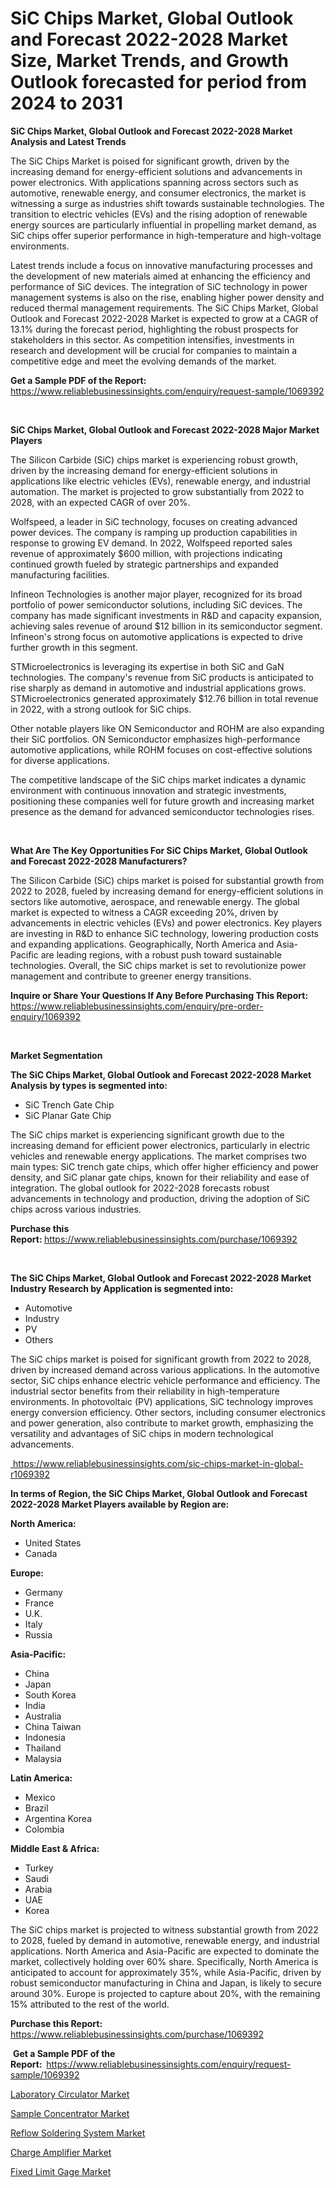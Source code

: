 <p><h1>SiC Chips Market, Global Outlook and Forecast 2022-2028 Market Size, Market Trends, and Growth Outlook forecasted for period from 2024 to 2031</h1></p><p><strong>SiC Chips Market, Global Outlook and Forecast 2022-2028 Market Analysis and Latest Trends</strong></p>
<p><p>The SiC Chips Market is poised for significant growth, driven by the increasing demand for energy-efficient solutions and advancements in power electronics. With applications spanning across sectors such as automotive, renewable energy, and consumer electronics, the market is witnessing a surge as industries shift towards sustainable technologies. The transition to electric vehicles (EVs) and the rising adoption of renewable energy sources are particularly influential in propelling market demand, as SiC chips offer superior performance in high-temperature and high-voltage environments.</p><p>Latest trends include a focus on innovative manufacturing processes and the development of new materials aimed at enhancing the efficiency and performance of SiC devices. The integration of SiC technology in power management systems is also on the rise, enabling higher power density and reduced thermal management requirements. The SiC Chips Market, Global Outlook and Forecast 2022-2028 Market is expected to grow at a CAGR of 13.1% during the forecast period, highlighting the robust prospects for stakeholders in this sector. As competition intensifies, investments in research and development will be crucial for companies to maintain a competitive edge and meet the evolving demands of the market.</p></p>
<p><strong>Get a Sample PDF of the Report:&nbsp;</strong> <a href="https://www.reliablebusinessinsights.com/enquiry/request-sample/1069392">https://www.reliablebusinessinsights.com/enquiry/request-sample/1069392</a></p>
<p>&nbsp;</p>
<p><strong>SiC Chips Market, Global Outlook and Forecast 2022-2028 Major Market Players</strong></p>
<p><p>The Silicon Carbide (SiC) chips market is experiencing robust growth, driven by the increasing demand for energy-efficient solutions in applications like electric vehicles (EVs), renewable energy, and industrial automation. The market is projected to grow substantially from 2022 to 2028, with an expected CAGR of over 20%.</p><p>Wolfspeed, a leader in SiC technology, focuses on creating advanced power devices. The company is ramping up production capabilities in response to growing EV demand. In 2022, Wolfspeed reported sales revenue of approximately $600 million, with projections indicating continued growth fueled by strategic partnerships and expanded manufacturing facilities.</p><p>Infineon Technologies is another major player, recognized for its broad portfolio of power semiconductor solutions, including SiC devices. The company has made significant investments in R&D and capacity expansion, achieving sales revenue of around $12 billion in its semiconductor segment. Infineon's strong focus on automotive applications is expected to drive further growth in this segment.</p><p>STMicroelectronics is leveraging its expertise in both SiC and GaN technologies. The company's revenue from SiC products is anticipated to rise sharply as demand in automotive and industrial applications grows. STMicroelectronics generated approximately $12.76 billion in total revenue in 2022, with a strong outlook for SiC chips.</p><p>Other notable players like ON Semiconductor and ROHM are also expanding their SiC portfolios. ON Semiconductor emphasizes high-performance automotive applications, while ROHM focuses on cost-effective solutions for diverse applications.</p><p>The competitive landscape of the SiC chips market indicates a dynamic environment with continuous innovation and strategic investments, positioning these companies well for future growth and increasing market presence as the demand for advanced semiconductor technologies rises.</p></p>
<p>&nbsp;</p>
<p><strong>What Are The Key Opportunities For SiC Chips Market, Global Outlook and Forecast 2022-2028 Manufacturers?</strong></p>
<p><p>The Silicon Carbide (SiC) chips market is poised for substantial growth from 2022 to 2028, fueled by increasing demand for energy-efficient solutions in sectors like automotive, aerospace, and renewable energy. The global market is expected to witness a CAGR exceeding 20%, driven by advancements in electric vehicles (EVs) and power electronics. Key players are investing in R&D to enhance SiC technology, lowering production costs and expanding applications. Geographically, North America and Asia-Pacific are leading regions, with a robust push toward sustainable technologies. Overall, the SiC chips market is set to revolutionize power management and contribute to greener energy transitions.</p></p>
<p><strong>Inquire or Share Your Questions If Any Before Purchasing This Report:</strong> <a href="https://www.reliablebusinessinsights.com/enquiry/pre-order-enquiry/1069392">https://www.reliablebusinessinsights.com/enquiry/pre-order-enquiry/1069392</a></p>
<p>&nbsp;</p>
<p><strong>Market Segmentation</strong></p>
<p><strong>The SiC Chips Market, Global Outlook and Forecast 2022-2028 Market Analysis by types is segmented into:</strong></p>
<p><ul><li>SiC Trench Gate Chip</li><li>SiC Planar Gate Chip</li></ul></p>
<p><p>The SiC chips market is experiencing significant growth due to the increasing demand for efficient power electronics, particularly in electric vehicles and renewable energy applications. The market comprises two main types: SiC trench gate chips, which offer higher efficiency and power density, and SiC planar gate chips, known for their reliability and ease of integration. The global outlook for 2022-2028 forecasts robust advancements in technology and production, driving the adoption of SiC chips across various industries.</p></p>
<p><strong>Purchase this Report:&nbsp;</strong><a href="https://www.reliablebusinessinsights.com/purchase/1069392">https://www.reliablebusinessinsights.com/purchase/1069392</a></p>
<p>&nbsp;</p>
<p><strong>The SiC Chips Market, Global Outlook and Forecast 2022-2028 Market Industry Research by Application is segmented into:</strong></p>
<p><ul><li>Automotive</li><li>Industry</li><li>PV</li><li>Others</li></ul></p>
<p><p>The SiC chips market is poised for significant growth from 2022 to 2028, driven by increased demand across various applications. In the automotive sector, SiC chips enhance electric vehicle performance and efficiency. The industrial sector benefits from their reliability in high-temperature environments. In photovoltaic (PV) applications, SiC technology improves energy conversion efficiency. Other sectors, including consumer electronics and power generation, also contribute to market growth, emphasizing the versatility and advantages of SiC chips in modern technological advancements.</p></p>
<p><a href="https://www.reliablebusinessinsights.com/sic-chips-market-in-global-r1069392">&nbsp;https://www.reliablebusinessinsights.com/sic-chips-market-in-global-r1069392</a></p>
<p><strong>In terms of Region, the SiC Chips Market, Global Outlook and Forecast 2022-2028 Market Players available by Region are:</strong></p>
<p>
    <p> <strong> North America: </strong>
        <ul>
            <li>United States</li>
            <li>Canada</li>
        </ul>
        </p> 
    <p> <strong> Europe: </strong>
        <ul>
            <li>Germany</li>
            <li>France</li>
            <li>U.K.</li>
            <li>Italy</li>
            <li>Russia</li>
        </ul>
        </p> 
    <p> <strong> Asia-Pacific: </strong>
        <ul>
            <li>China</li>
            <li>Japan</li>
            <li>South Korea</li>
            <li>India</li>
            <li>Australia</li>
            <li>China Taiwan</li>
            <li>Indonesia</li>
            <li>Thailand</li>
            <li>Malaysia</li>
        </ul>
        </p> 
    <p> <strong> Latin America: </strong>
        <ul>
            <li>Mexico</li>
            <li>Brazil</li>
            <li>Argentina Korea</li>
            <li>Colombia</li>
        </ul>
        </p> 
    <p> <strong> Middle East & Africa: </strong>
        <ul>
            <li>Turkey</li>
            <li>Saudi</li>
            <li>Arabia</li>
            <li>UAE</li>
            <li>Korea</li>
        </ul>
    </p>
    </p>
<p><p>The SiC chips market is projected to witness substantial growth from 2022 to 2028, fueled by demand in automotive, renewable energy, and industrial applications. North America and Asia-Pacific are expected to dominate the market, collectively holding over 60% share. Specifically, North America is anticipated to account for approximately 35%, while Asia-Pacific, driven by robust semiconductor manufacturing in China and Japan, is likely to secure around 30%. Europe is projected to capture about 20%, with the remaining 15% attributed to the rest of the world.</p></p>
<p><strong>Purchase this Report: </strong><a href="https://www.reliablebusinessinsights.com/purchase/1069392">https://www.reliablebusinessinsights.com/purchase/1069392</a></p>
<p>&nbsp;<strong>Get a Sample PDF of the Report:&nbsp;&nbsp;</strong><a href="https://www.reliablebusinessinsights.com/enquiry/request-sample/1069392">https://www.reliablebusinessinsights.com/enquiry/request-sample/1069392</a></p>
<p><strong></strong></p>
<p><p><a href="https://www.linkedin.com/pulse/deep-dive-laboratory-circulator-market-itstrends-segmentation-n3npe?trackingId=sssL4BQrSluDPvvb7IHAaw%3D%3D">Laboratory Circulator Market</a></p><p><a href="https://www.linkedin.com/pulse/sample-concentrator-market-size-share-growth-analysis-type-q8sqe?trackingId=C3X29171TRu00ZhmoB0VgA%3D%3D">Sample Concentrator Market</a></p><p><a href="https://www.linkedin.com/pulse/reflow-soldering-system-market-global-regional-analysis-uvlle?trackingId=c42mycroQNOIx7fwQOLSFQ%3D%3D">Reflow Soldering System Market</a></p><p><a href="https://www.linkedin.com/pulse/charge-amplifier-market-strategic-insights-product-evolution-zdcxe?trackingId=yC8Ng1B%2FQp2%2F8hsxUiWRAA%3D%3D">Charge Amplifier Market</a></p><p><a href="https://www.linkedin.com/pulse/fixed-limit-gage-market-global-insights-sales-trends-3kqbe?trackingId=wD4xiCbdS%2F%2B%2BqOsTkiVNrQ%3D%3D">Fixed Limit Gage Market</a></p></p>